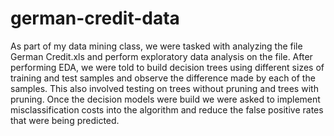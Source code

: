# german-credit-data
As part of my data mining class, we were tasked with analyzing the file German Credit.xls and perform exploratory data analysis on the file. 
After performing EDA, we were told to build decision trees using different sizes of training and test samples and observe the difference made by each of the samples. This also involved testing on trees without pruning and trees with pruning. Once the decision models were build we were asked to implement misclassification costs into the algorithm and reduce the false positive rates that were being predicted. 
